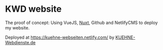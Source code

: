 # KWD website

The proof of concept: Using VueJS, [Nuxt](https://github.com/nuxt/nuxt.js), Github and NetlifyCMS to deploy my website.

Deployed at https://kuehne-webseiten.netlify.com/
by [KUEHNE-Webdienste.de](https://kuehne-webdienste.de)
